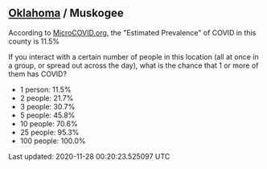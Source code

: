 
## [Oklahoma](/united-states/oklahoma) / Muskogee

According to [MicroCOVID.org](http://microcovid.org),
the "Estimated Prevalence" of COVID in this county is 11.5%

If you interact with a certain number of people in this location
(all at once in a group, or spread out across the day), what is the chance that
1 or more of them has COVID?

- 1 person: 11.5%
- 2 people: 21.7%
- 3 people: 30.7%
- 5 people: 45.8%
- 10 people: 70.6%
- 25 people: 95.3%
- 100 people: 100.0%

Last updated: 2020-11-28 00:20:23.525097 UTC
